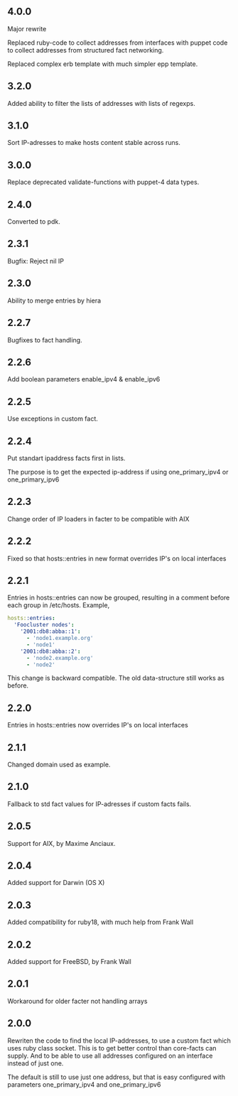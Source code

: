## 4.0.0

Major rewrite

Replaced ruby-code to collect addresses from interfaces with puppet code to
collect addresses from structured fact networking.

Replaced complex erb template with much simpler epp template.

## 3.2.0

Added ability to filter the lists of addresses with lists of regexps.

## 3.1.0

Sort IP-adresses to make hosts content stable across runs.

## 3.0.0

Replace deprecated validate-functions with puppet-4 data types.

## 2.4.0

Converted to pdk.

## 2.3.1

Bugfix: Reject nil IP

## 2.3.0

Ability to merge entries by hiera

## 2.2.7

Bugfixes to fact handling.

## 2.2.6

Add boolean parameters enable_ipv4 & enable_ipv6

## 2.2.5

Use exceptions in custom fact.

## 2.2.4

Put standart ipaddress facts first in lists.

The purpose is to get the expected ip-address if using
one_primary_ipv4 or one_primary_ipv6

## 2.2.3

Change order of IP loaders in facter to be compatible with AIX

## 2.2.2

Fixed so that hosts::entries in new format overrides IP's on local
interfaces

## 2.2.1

Entries in hosts::entries can now be grouped, resulting in a comment
before each group in /etc/hosts. Example,

```yaml
hosts::entries:
  'Foocluster nodes':
    '2001:db8:abba::1':
      - 'node1.example.org'
      - 'node1'
    '2001:db8:abba::2':
      - 'node2.example.org'
      - 'node2'
```

This change is backward compatible. The old data-structure still works
as before.

## 2.2.0

Entries in hosts::entries now overrides IP's on local interfaces

## 2.1.1

Changed domain used as example.

## 2.1.0

Fallback to std fact values for IP-adresses if custom facts fails.

## 2.0.5

Support for AIX, by Maxime Anciaux.

## 2.0.4

Added support for Darwin (OS X)

## 2.0.3

Added compatibility for ruby18, with much help from Frank Wall

## 2.0.2

Added support for FreeBSD, by Frank Wall

## 2.0.1

Workaround for older facter not handling arrays

## 2.0.0

Rewriten the code to find the local IP-addresses, to use a custom fact
which uses ruby class socket. This is to get better control than
core-facts can supply. And to be able to use all addresses configured
on an interface instead of just one.

The default is still to use just one address, but that is easy
configured with parameters one_primary_ipv4 and one_primary_ipv6
